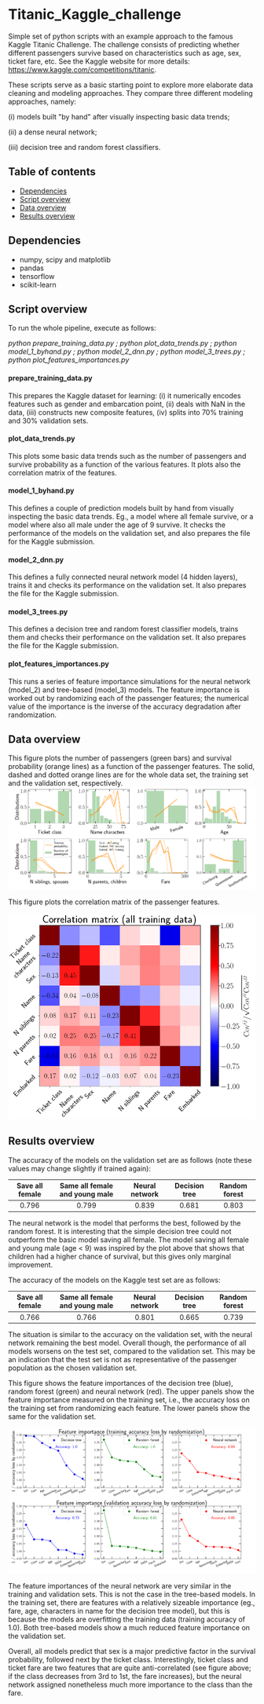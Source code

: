 # Titanic_Kaggle_challenge

Simple set of python scripts with an example approach to the famous Kaggle Titanic Challenge. The challenge consists of predicting whether different passengers survive based on characteristics such as age, sex, ticket fare, etc. See the Kaggle website for more details: https://www.kaggle.com/competitions/titanic.

These scripts serve as a basic starting point to explore more elaborate data cleaning and modeling approaches. They compare three different modeling approaches, namely: 

(i) models built "by hand" after visually inspecting basic data trends; 

(ii) a dense neural network;

(iii) decision tree and random forest classifiers.

## Table of contents
- [Dependencies](#dependencies)
- [Script overview](#script-overview)
- [Data overview](#data-overview)
- [Results overview](#results-overview)

## Dependencies

- numpy, scipy and matplotlib
- pandas
- tensorflow
- scikit-learn

## Script overview

To run the whole pipeline, execute as follows:

*python prepare_training_data.py ; python plot_data_trends.py ; python model_1_byhand.py ; python model_2_dnn.py ; python model_3_trees.py ; python plot_features_importances.py*

#### prepare_training_data.py
This prepares the Kaggle dataset for learning: (i) it numerically encodes features such as gender and embarcation point, (ii) deals with NaN in the data, (iii) constructs new composite features, (iv) splits into 70% training and 30% validation sets.

#### plot_data_trends.py
This plots some basic data trends such as the number of passengers and survive probability as a function of the various features. It plots also the correlation matrix of the features.

#### model_1_byhand.py
This defines a couple of prediction models built by hand from visually inspecting the basic data trends. Eg., a model where all female survive, or a model where also all male under the age of 9 survive. It checks the performance of the models on the validation set, and also prepares the file for the Kaggle submission.

#### model_2_dnn.py
This defines a fully connected neural network model (4 hidden layers), trains it and checks its performance on the validation set. It also prepares the file for the Kaggle submission.

#### model_3_trees.py
This defines a decision tree and random forest classifier models, trains them and checks their performance on the validation set. It also prepares the file for the Kaggle submission.

#### plot_features_importances.py
This runs a series of feature importance simulations for the neural network (model_2) and tree-based (model_3) models. The feature importance is worked out by randomizing each of the passenger features; the numerical value of the importance is the inverse of the accuracy degradation after randomization.

## Data overview

This figure plots the number of passengers (green bars) and survival probability (orange lines) as a function of the passenger features. The solid, dashed and dotted orange lines are for the whole data set, the training set and the validation set, respectively.
![](./fig_store/fig_data_trends_distributions.png)

This figure plots the correlation matrix of the passenger features.

![](./fig_store/fig_data_trends_covariance.png)

## Results overview

The accuracy of the models on the validation set are as follows (note these values may change slightly if trained again):

| Save all female | Same all female and young male | Neural network | Decision tree | Random forest|
| :-------------: | :----------------------------: | :------------: | :-----------: | :----------: |
|      0.796      |              0.799             |      0.839     |     0.681     |     0.803    |  

The neural network is the model that performs the best, followed by the random forest. It is interesting that the simple decision tree could not outperform the basic model saving all female. The model saving all female and young male (age < 9) was inspired by the plot above that shows that children had a higher chance of survival, but this gives only marginal improvement.

The accuracy of the models on the Kaggle test set are as follows:

| Save all female | Same all female and young male | Neural network | Decision tree | Random forest|
| :-------------: | :----------------------------: | :------------: | :-----------: | :----------: |
|      0.766      |              0.766             |      0.801     |     0.665     |     0.739    |  

The situation is similar to the accuracy on the validation set, with the neural network remaining the best model. Overall though, the performance of all models worsens on the test set, compared to the validation set. This may be an indication that the test set is not as representative of the passenger population as the chosen validation set. 

This figure shows the feature importances of the decision tree (blue), random forest (green) and neural network (red). The upper panels show the feature importance measured on the training set, i.e., the accuracy loss on the training set from randomizing each feature. The lower panels show the same for the validation set.

![](./fig_store/fig_feature_importances.png)

The feature importances of the neural network are very similar in the training and validation sets. This is not the case in the tree-based models. In the training set, there are features with a relatively sizeable importance (eg., fare, age, characters in name for the decision tree model), but this is because the models are overfitting the training data (training accuracy of 1.0). Both tree-based models show a much reduced feature importance on the validation set.

Overall, all models predict that sex is a major predictive factor in the survival probability, followed next by the ticket class. Interestingly, ticket class and ticket fare are two features that are quite anti-correlated (see figure above; if the class decreases from 3rd to 1st, the fare increases), but the neural network assigned nonetheless much more importance to the class than the fare.
